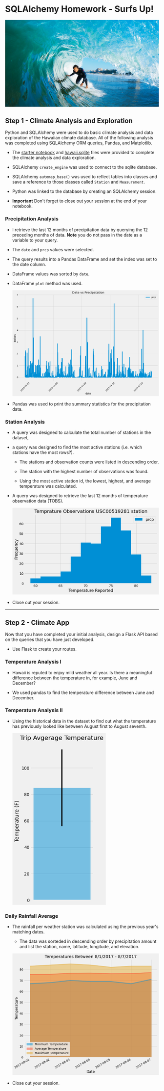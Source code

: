 # SQLAlchemy Homework - Surfs Up!

![surfs-up.png](Images/surfs-up.png)

## Step 1 - Climate Analysis and Exploration

Python and SQLAlchemy were used to do basic climate analysis and data exploration of the Hawaiian climate database. All of the following analysis was completed using SQLAlchemy ORM queries, Pandas, and Matplotlib.

* The [starter notebook](climate_starter.ipynb) and [hawaii.sqlite](Resources/hawaii.sqlite) files were provided to complete the climate analysis and data exploration.

* SQLAlchemy `create_engine` was used to connect to the sqlite database.

* SQLAlchemy `automap_base()` was used to reflect tables into classes and save a reference to those classes called `Station` and `Measurement`.

* Python was linked to the database by creating an SQLAlchemy session.

* **Important** Don't forget to close out your session at the end of your notebook.

### Precipitation Analysis

* I retrieve the last 12 months of precipitation data by querying the 12 preceding months of data. **Note** you do not pass in the date as a variable to your query.

* The `date` and `prcp` values were selected.

* The query results into a Pandas DataFrame and set the index was set to the date column.

* DataFrame values was sorted by `date`.

* DataFrame `plot` method was used.

  ![precipitation](Images/date_vs_precipatation.png)

* Pandas was used to print the summary statistics for the precipitation data.

### Station Analysis

* A query was designed to calculate the total number of stations in the dataset, 

* a query was designed to find the most active stations (i.e. which stations have the most rows?).

  * The stations and observation counts were listed in descending order.

  * The station with the highest number of observations was found.

  * Using the most active station id, the lowest, highest, and average temperature was calculated.

* A query was designed to retrieve the last 12 months of temperature observation data (TOBS).

    ![station-histogram](Images/TempratureObservationsUSC00519281station.png)

* Close out your session.

- - -

## Step 2 - Climate App

Now that you have completed your initial analysis, design a Flask API based on the queries that you have just developed.

* Use Flask to create your routes.

### Temperature Analysis I

* Hawaii is reputed to enjoy mild weather all year. Is there a meaningful difference between the temperature in, for example, June and December?

* We used pandas to find the temperature difference between June and December.

### Temperature Analysis II

* Using the historical data in the dataset to find out what the temperature has previously looked like between August first to August seventh.

    ![temperature](Images/TripAvgerageTemperature.png)

### Daily Rainfall Average

* The rainfall per weather station was calculated using the previous year's matching dates.

  * The data was sorteded in descending order by precipitation amount and list the station, name, latitude, longitude, and elevation.

  ![daily-normals](Images/TemperaturesBetween8-1-2017-8-7-2017.png)

* Close out your session.

